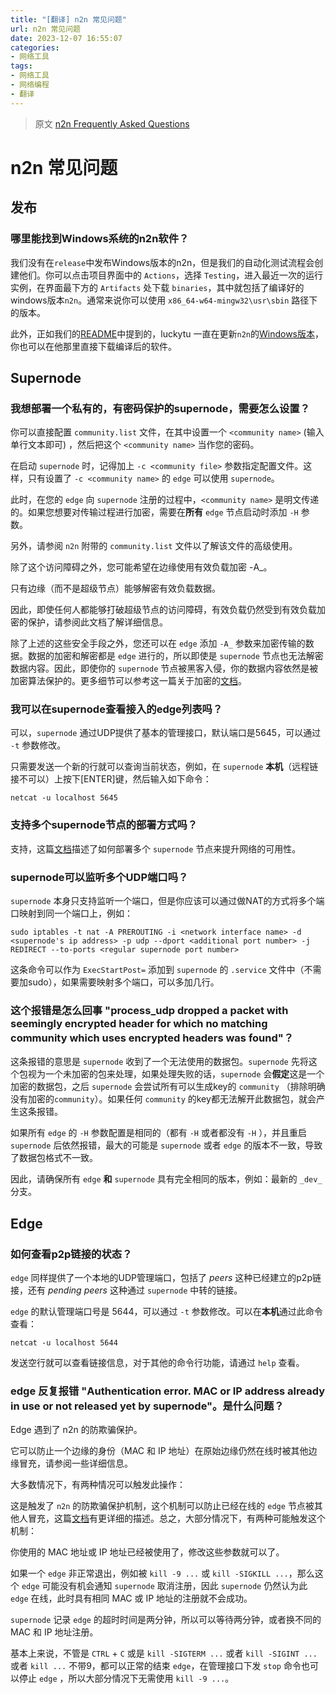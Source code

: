 ```yaml
---
title: "[翻译] n2n 常见问题"
url: n2n 常见问题
date: 2023-12-07 16:55:07
categories:
- 网络工具
tags:
- 网络工具
- 网络编程
- 翻译
---
```


> 原文 [n2n Frequently Asked Questions](https://github.com/ntop/n2n/blob/dev/doc/Faq.md)

<!-- more -->

# n2n 常见问题

## 发布

### 哪里能找到Windows系统的n2n软件？

我们没有在`release`中发布Windows版本的n2n，但是我们的自动化测试流程会创建他们。你可以点击项目界面中的 `Actions`，选择 `Testing`，进入最近一次的运行实例，在界面最下方的 `Artifacts` 处下载 `binaries`，其中就包括了编译好的windows版本`n2n`。通常来说你可以使用 `x86_64-w64-mingw32\usr\sbin` 路径下的版本。

此外，正如我们的[README](https://github.com/ntop/n2n#further-readings-and-related-projects)中提到的，luckytu 一直在更新`n2n`的[Windows版本](https://github.com/lucktu/n2n)，你也可以在他那里直接下载编译后的软件。

## Supernode

### 我想部署一个私有的，有密码保护的supernode，需要怎么设置？

你可以直接配置 `community.list` 文件，在其中设置一个 `<community name>` (输入单行文本即可) ，然后把这个 `<community name>` 当作您的密码。

在启动 `supernode` 时，记得加上 `-c <community file>` 参数指定配置文件。这样，只有设置了 `-c <community name>` 的 `edge` 可以使用 `supernode`。

此时，在您的 `edge` 向 `supernode` 注册的过程中，`<community name>` 是明文传递的。如果您想要对传输过程进行加密，需要在**所有** `edge` 节点启动时添加 `-H` 参数。

另外，请参阅 `n2n` 附带的 `community.list` 文件以了解该文件的高级使用。

除了这个访问障碍之外，您可能希望在边缘使用有效负载加密 -A_。

只有边缘（而不是超级节点）能够解密有效负载数据。

因此，即使任何人都能够打破超级节点的访问障碍，有效负载仍然受到有效负载加密的保护，请参阅此文档了解详细信息。

除了上述的这些安全手段之外，您还可以在 `edge` 添加 `-A_` 参数来加密传输的数据。数据的加密和解密都是 `edge` 进行的，所以即使是 `supernode` 节点也无法解密数据内容。因此，即使你的 `supernode` 节点被黑客入侵，你的数据内容依然是被加密算法保护的。更多细节可以参考这一篇关于加密的[文档](https://github.com/ntop/n2n/blob/dev/doc/Crypto.md)。

### 我可以在supernode查看接入的edge列表吗？

可以，`supernode` 通过UDP提供了基本的管理接口，默认端口是5645，可以通过 `-t` 参数修改。

只需要发送一个新的行就可以查询当前状态，例如，在 `supernode` **本机**（远程链接不可以）上按下[ENTER]键，然后输入如下命令：

`netcat -u localhost 5645`

### 支持多个supernode节点的部署方式吗？

支持，这篇[文档](https://github.com/ntop/n2n/blob/dev/doc/Federation.md)描述了如何部署多个 `supernode` 节点来提升网络的可用性。

### supernode可以监听多个UDP端口吗？

`supernode` 本身只支持监听一个端口，但是你应该可以通过做NAT的方式将多个端口映射到同一个端口上，例如：

`sudo iptables -t nat -A PREROUTING -i <network interface name> -d <supernode's ip address> -p udp --dport <additional port number> -j REDIRECT --to-ports <regular supernode port number>`

这条命令可以作为 `ExecStartPost=` 添加到 `supernode` 的 `.service` 文件中（不需要加sudo），如果需要映射多个端口，可以多加几行。

### 这个报错是怎么回事 "process_udp dropped a packet with seemingly encrypted header for which no matching community which uses encrypted headers was found"？

这条报错的意思是 `supernode` 收到了一个无法使用的数据包。`supernode` 先将这个包视为一个未加密的包来处理，如果处理失败的话，`supernode` 会**假定**这是一个加密的数据包，之后 `supernode` 会尝试所有可以生成key的 `community` （排除明确没有加密的`community`）。如果任何 `community` 的key都无法解开此数据包，就会产生这条报错。

如果所有 `edge` 的 `-H` 参数配置是相同的（都有 `-H` 或者都没有 `-H` ），并且重启 `supernode` 后依然报错，最大的可能是 `supernode` 或者 `edge` 的版本不一致，导致了数据包格式不一致。

因此，请确保所有 `edge` **和** `supernode` 具有完全相同的版本，例如：最新的 `_dev_` 分支。

## Edge

### 如何查看p2p链接的状态？

`edge` 同样提供了一个本地的UDP管理端口，包括了 _peers_ 这种已经建立的p2p链接，还有 _pending peers_ 这种通过 `supernode` 中转的链接。

`edge` 的默认管理端口号是 5644，可以通过 `-t` 参数修改。可以在**本机**通过此命令查看：

`netcat -u localhost 5644`

发送空行就可以查看链接信息，对于其他的命令行功能，请通过 `help` 查看。

### edge 反复报错 "Authentication error. MAC or IP address already in use or not released yet by supernode"。是什么问题？

Edge 遇到了 n2n 的防欺骗保护。

它可以防止一个边缘的身份（MAC 和 IP 地址）在原始边缘仍然在线时被其他边缘冒充，请参阅一些详细信息。

大多数情况下，有两种情况可以触发此操作：

这是触发了 `n2n` 的防欺骗保护机制，这个机制可以防止已经在线的 `edge` 节点被其他人冒充，这篇[文档](Authentication.md)有更详细的描述。总之，大部分情况下，有两种可能触发这个机制：

你使用的 MAC 地址或 IP 地址已经被使用了，修改这些参数就可以了。

如果一个 `edge` 非正常退出，例如被 `kill -9 ...` 或 `kill -SIGKILL ...`，那么这个 `edge` 可能没有机会通知 `supernode` 取消注册，因此 `supernode` 仍然认为此 `edge` 在线，此时具有相同 MAC 或 IP 地址的注册就不会成功。

`supernode` 记录 `edge` 的超时时间是两分钟，所以可以等待两分钟，或者换不同的 MAC 和 IP 地址注册。

基本上来说，不管是 `CTRL` + `C` 或是 `kill -SIGTERM ...` 或者 `kill -SIGINT ...` 或者 `kill ...` 不带9，都可以正常的结束 `edge`，在管理接口下发 `stop` 命令也可以停止 `edge` ，所以大部分情况下无需使用 `kill -9 ...`。